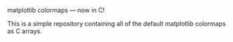 matplotlib colormaps — now in C!

This is a simple repository containing all of the default matplotlib colormaps as C arrays.

